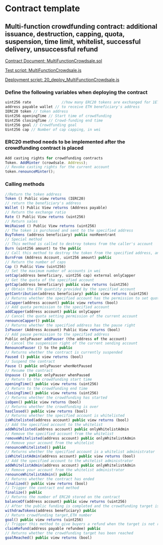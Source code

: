 # Contract template


## Multi-function crowdfunding contract: additional issuance, destruction, capping, quota, suspension, time limit, whitelist, successful delivery, unsuccessful refund


[Contract Document: MultiFunctionCrowdsale.sol](https://github.com/TxCodeGroup/ContractTemplate/blob/master/contracts/Multi/MultiFunctionCrowdsale.sol)

[Test script: MultiFunctionCrowdsale.js](https://github.com/TxCodeGroup/ContractTemplate/blob/master/test/Multi/MultiFunctionCrowdsale.js)

[Deployment script: 20_deploy_MultiFunctionCrowdsale.js](https://github.com/TxCodeGroup/ContractTemplate/blob/master/migrations/20_deploy_MultiFunctionCrowdsale.js)

### Define the following variables when deploying the contract
```javascript
uint256 rate              //how many ERC20 tokens are exchanged for 1ETH
address payable wallet // to receive ETH beneficiary's address
IERC20 token // token address
Uint256 openingTime // Start time of crowdfunding
Uint256 closingTime // Crowd-funding end time
Uint256 goal // Crowdfunding goal
Uint256 cap // Number of cap capping, in wei
```
### ERC20 method needs to be implemented after the crowdfunding contract is placed
```javascript
Add casting rights for crowdfunding contracts
Token. AddMinter (crowdsale. Address);
// Revoke casting rights for the current account
token.renounceMinter();  
```
### Calling methods
```javascript
//Return the token address
Token () Public view returns (IERC20)
// return the beneficiary's address
Wallet () Public View returns (Address payable)
// Return the exchange ratio
Rate () Public View returns (uint256)
// Return sales
WeiRaised () Public View returns (uint256)
// The token is purchased and sent to the specified address
BuyTokens (address beneficiary) public nonReentrant
// Special method
// This method is called to destroy tokens from the caller's account
Burn (uint256 amount) to the public
// Call this method to destroy the token from the specified address, and the token is deducted from the sender's approval
BurnFrom (Address Account, uint256 amount) public
// Return the number of caps
Cap () Public View (uint256)
// Set the maximum number of accounts in wei
setCap(address beneficiary, uint256 cap) external onlyCapper
// Get the quota of the specified account
getCap(address beneficiary) public view returns (uint256)
// Obtain the ETH quantity provided by the specified account
getContribution(address beneficiary) public view returns (uint256)
// Returns whether the specified account has the permission to set quotas
isCapper(address account) public view returns (bool)
// Add quota permission to the specified account
addCapper(address account) public onlyCapper
// Cancel the quota setting permission of the current account
renounceCapper() public
// Returns whether the specified address has the pause right
IsPauser (Address Account) Public View returns (bool)
// Add pause permission to the specified address
Public onlyPauser addPauser (the address of the account)
// Cancel the suspension right of the current sending account
RenouncePauser () to the public
// Returns whether the contract is currently suspended
Paused () public view returns (bool)
// Suspend the contract
Pause () public onlyPauser whenNotPaused
// Resume the contract
Unpause () public onlyPauser whenPaused
// Return to the crowdfunding start time
openingTime() public view returns (uint256)
// Return to the crowdfunding end time
closingTime() public view returns (uint256)
// Returns whether the crowdfunding has started
isOpen() public view returns (bool)
// Returns whether the crowdfunding is over
hasClosed() public view returns (bool)
// Returns whether the specified account is whitelisted
isWhitelisted(address account) public view returns (bool)
// Add the specified account to the whitelist
addWhitelisted(address account) public onlyWhitelistAdmin
// Remove the specified account from the whitelist
removeWhitelisted(address account) public onlyWhitelistAdmin
// Remove your account from the whitelist
renounceWhitelisted() public
// Returns whether the specified account is a whitelist administrator
isWhitelistAdmin(address account) public view returns (bool)
// Add the specified account to the whitelist administrator
addWhitelistAdmin(address account) public onlyWhitelistAdmin
// Remove your account from the whitelist administrator
renounceWhitelistAdmin() public
// Returns whether the contract has ended
finalized() public view returns (bool)
// Trigger the contract end method
finalize() public
// Returns the number of ERC20 stored on the contract
balanceOf(address account) public view returns (uint256)
// After the public funding is completed and the crowdfunding target is reached, the trigger can extract ERC20
withdrawTokens(address beneficiary) public
// Return crowdfunding target,ETH number
goal() public view returns (uint256)
// Trigger this method to give buyers a refund when the target is not reached after the public funding is completed
claimRefund(address payable refundee) public
// Returns whether the crowdfunding target has been reached
goalReached() public view returns (bool)
```
